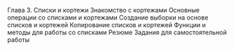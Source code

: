 Глава 3. Списки и кортежи
Знакомство с кортежами
Основные операции со списками и кортежами
Создание выборки на основе списков и кортежей
Копирование списков и кортежей
Функции и методы для работы со списками
Резюме
Задания для самостоятельной работы